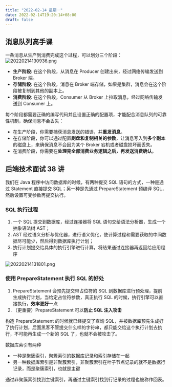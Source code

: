 ```yaml
---
title: "2022-02-14_星期一"
date: 2022-02-14T19:20:14+08:00
draft: false
---
```


## 消息队列高手课

一条消息从生产到消费完成这个过程，可以划分三个阶段：
![20220214130936.png](20220214130936.png)

- **生产阶段**: 在这个阶段，从消息在 Producer 创建出来，经过网络传输发送到 Broker 端。
- **存储阶段**: 在这个阶段，消息在 Broker 端存储，如果是集群，消息会在这个阶段被复制到其他的副本上。
- **消费阶段**: 在这个阶段，Consumer 从 Broker 上拉取消息，经过网络传输发送到 Consumer 上。

每个阶段都需要正确的编写代码并且设置正确的配置项，才能配合消息队列的可靠性机制，确保消息不会丢失：

- 在生产阶段，你需要捕获消息发送的错误，并**重发消息**。
- 在存储阶段，你可以通过配置**刷盘和复制相关的参数**，让消息写入到**多个副本**的磁盘上，来确保消息不会因为某个 Broker 宕机或者磁盘损坏而丢失。
- 在消费阶段，你需要在**处理完全部消费业务逻辑之后，再发送消费确认**。

## 后端技术面试 38 讲

我们在 Java 程序中访问数据库的时候，有两种提交 SQL 语句的方式，一种是通过 Statement 直接提交 SQL；另一种是先通过 PrepareStatement 预编译 SQL，然后设置可变参数再提交执行。

### SQL 执行过程

  1. 一个 SQL 提交到数据库，经过连接器将 SQL 语句交给语法分析器，生成一个抽象语法树 AST；
  2. AST 经过语义分析与优化器，进行语义优化，使计算过程和需要获取的中间数据尽可能少，然后得到数据库执行计划；
  3. 执行计划提交给具体的执行引擎进行计算，将结果通过连接器再返回给应用程序

![20220214131801.png](20220214131801.png)

### 使用 PrepareStatement 执行 SQL 的好处

1. PrepareStatement 会预先提交带占位符的 SQL 到数据库进行预处理，提前生成执行计划，当给定占位符参数，真正执行 SQL 的时候，执行引擎可以直接执行，**效率更好**一点
2. （更重要）PrepareStatement 可以**防止 SQL 注入攻击**

构造 PrepareStatement 的时候就已经提交了查询 SQL，并被数据库预先生成好了执行计划，后面黑客不管提交什么样的字符串，都只能交给这个执行计划去执行，不可能再生成一个新的 SQL 了，也就不会被攻击了。

数据库索引有两种
- 一种是聚簇索引，聚簇索引的数据库记录和索引存储在一起
- 另一种数据库索引是非聚簇索引，非聚簇索引在叶子节点记录的就不是数据行记录，而是聚簇索引，也就是主键

通过非聚簇索引找到主键索引，再通过主键索引找到行记录的过程也被称作回表。
